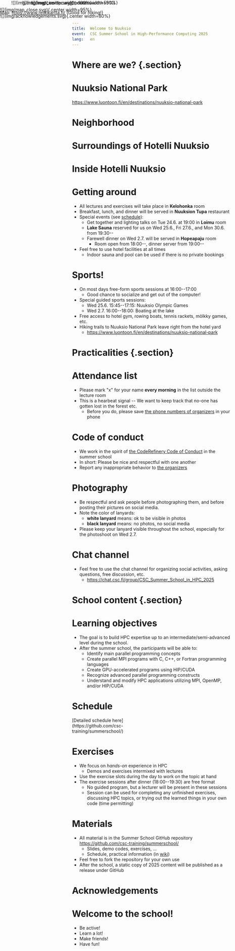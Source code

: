 ```yaml
---
title:  Welcome to Nuuksio
event:  CSC Summer School in High-Performance Computing 2025
lang:   en
---
```


# Where are we? {.section}

# Nuuksio National Park

<https://www.luontoon.fi/en/destinations/nuuksio-national-park>

# Neighborhood

<div style="position: absolute; left:0.0em; top:0.0em">
<center>
![](img/map.svg){.center width=100%}

Map: <https://www.retkikartta.fi/> (Good for hiking!)
</center>
</div>


# Surroundings of Hotelli Nuuksio

<div style="position: absolute; left:0.0em; top:1.6em">
![](img/map_close.svg){.center width=95%}
</div>

# Inside Hotelli Nuuksio

<div style="position: absolute; left:5.0em; top:0.0em">
![](img/map_inside.svg){.center width=55%}
</div>

# Getting around

- All lectures and exercises will take place in **Kelohonka** room
- Breakfast, lunch, and dinner will be served in **Nuuksion Tupa** restaurant
- Special events (see [schedule](https://github.com/csc-training/summerschool)):
  - Get together and lighting talks on Tue 24.6. at 19:00 in **Loimu** room
  - **Lake Sauna** reserved for us on Wed 25.6., Fri 27.6., and Mon 30.6. from 19:30--
  - Farewell dinner on Wed 2.7. will be served in **Hopeapaju** room
    - Room open from 18:00--, dinner server from 19:00--
- Feel free to use hotel facilities at all times
  - Indoor sauna and pool can be used if there is no private bookings

# Sports!

- On most days free-form sports sessions at 16:00--17:00
  - Good chance to socialize and get out of the computer!
- Special guided sports sessions:
  - Wed 25.6. 15:45--17:15: Nuuksio Olympic Games
  - Wed 2.7. 16:00--18:00: Boating at the lake
- Free access to hotel gym, rowing boats, tennis rackets, mölkky games, etc.
- Hiking trails to Nuuksio National Park leave right from the hotel yard
  - <https://www.luontoon.fi/en/destinations/nuuksio-national-park>

# Practicalities {.section}

# Attendance list

- Please mark "x" for your name **every morning** in the list outside the lecture room
- This is a hearbeat signal -- We want to keep track that no-one has gotten lost in the forest etc.
  - Before you do, please save [the phone numbers of organizers](https://github.com/csc-training/summerschool/wiki#contacts) in your phone

# Code of conduct

- We work in the spirit of [the CodeRefinery Code of Conduct](https://coderefinery.org/about/code-of-conduct/) in the summer school
- In short: Please be nice and respectful with one another
- Report any inappropriate behavior to [the organizers](https://github.com/csc-training/summerschool/wiki#contacts)

# Photography

- Be respectful and ask people before photographing them, and before posting their pictures on social media.
- Note the color of lanyards:
  - **white lanyard** means: ok to be visible in photos
  - **black lanyard** means: no photos, no social media
- Please keep your lanyard visible throughout the school, especially for the photoshoot on Wed 2.7.

# Chat channel

- Feel free to use the chat channel for organizing social activities, asking questions, free discussion, etc.
  - <https://chat.csc.fi/group/CSC_Summer_School_in_HPC_2025>


# School content {.section}

# Learning objectives

- The goal is to build HPC expertise up to an intermediate/semi-advanced level during the school.
- After the summer school, the participants will be able to:
  - Identify main parallel programming concepts
  - Create parallel MPI programs with C, C++, or Fortran programming languages
  - Create GPU-accelerated programs using HIP/CUDA
  - Recognize advanced parallel programming constructs
  - Understand and modify HPC applications utilizing MPI, OpenMP, and/or HIP/CUDA

# Schedule

<div style="position: absolute; left:7.0em; top:0.0em">
![](img/csc-hpc.svg){.center width=90%}
</div>

<div class=column style="width:60%">
</div>
<div class=column style="width:35%">
[Detailed schedule here](https://github.com/csc-training/summerschool/)
</div>

# Exercises

- We focus on *hands-on* experience in HPC
  - Demos and exercises intermixed with lectures
- Use the exercise slots during the day to work on the topic at hand
- The exercise sessions after dinner (18:00--19:30) are free format
  - No guided program, but a lecturer will be present in these sessions
  - Session can be used for completing any unfinished exercises, discussing HPC topics, or trying out the learned things in your own code (time permitting)

# Materials

- All material is in the Summer School GitHub repository<br><https://github.com/csc-training/summerschool/>
  - Slides, demo codes, exercises, ...
  - Schedule, practical information (in [wiki](https://github.com/csc-training/summerschool/wiki))
- Feel free to fork the repository for your own use
- After the school, a static copy of 2025 content will be published as a release under GitHub

# Acknowledgements

<div style="position: absolute; left:0.0em; top:3.0em">
![](img/acknowledgements.svg){.center width=80%}
</div>


# Welcome to the school!

- Be active!
- Learn a lot!
- Make friends!
- Have fun!
